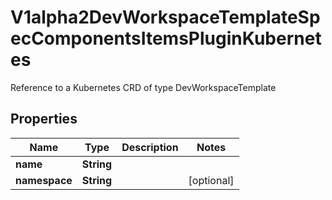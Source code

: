 

# V1alpha2DevWorkspaceTemplateSpecComponentsItemsPluginKubernetes

Reference to a Kubernetes CRD of type DevWorkspaceTemplate
## Properties

Name | Type | Description | Notes
------------ | ------------- | ------------- | -------------
**name** | **String** |  | 
**namespace** | **String** |  |  [optional]



